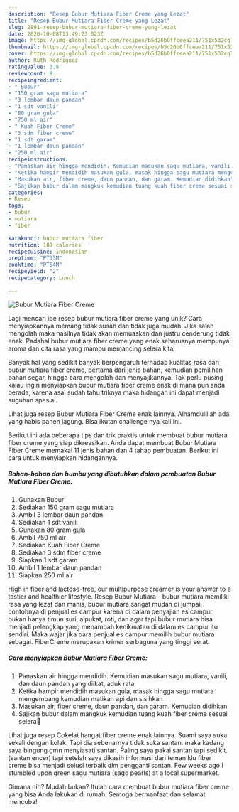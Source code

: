 ```yaml
---
description: "Resep Bubur Mutiara Fiber Creme yang Lezat"
title: "Resep Bubur Mutiara Fiber Creme yang Lezat"
slug: 2891-resep-bubur-mutiara-fiber-creme-yang-lezat
date: 2020-10-08T13:49:23.023Z
image: https://img-global.cpcdn.com/recipes/b5d26b0ffceea211/751x532cq70/bubur-mutiara-fiber-creme-foto-resep-utama.jpg
thumbnail: https://img-global.cpcdn.com/recipes/b5d26b0ffceea211/751x532cq70/bubur-mutiara-fiber-creme-foto-resep-utama.jpg
cover: https://img-global.cpcdn.com/recipes/b5d26b0ffceea211/751x532cq70/bubur-mutiara-fiber-creme-foto-resep-utama.jpg
author: Ruth Rodriguez
ratingvalue: 3.8
reviewcount: 8
recipeingredient:
- " Bubur"
- "150 gram sagu mutiara"
- "3 lembar daun pandan"
- "1 sdt vanili"
- "80 gram gula"
- "750 ml air"
- " Kuah Fiber Creme"
- "3 sdm fiber creme"
- "1 sdt garam"
- "1 lembar daun pandan"
- "250 ml air"
recipeinstructions:
- "Panaskan air hingga mendidih. Kemudian masukan sagu mutiara, vanili, dan daun pandan yang diikat, aduk rata"
- "Ketika hampir mendidih masukan gula, masak hingga sagu mutiara mengembang kemudian matikan api dan sisihkan"
- "Masukan air, fiber creme, daun pandan, dan garam. Kemudian didihkan"
- "Sajikan bubur dalam mangkuk kemudian tuang kuah fiber creme sesuai selera🥳"
categories:
- Resep
tags:
- bubur
- mutiara
- fiber

katakunci: bubur mutiara fiber 
nutrition: 108 calories
recipecuisine: Indonesian
preptime: "PT33M"
cooktime: "PT54M"
recipeyield: "2"
recipecategory: Lunch

---
```



![Bubur Mutiara Fiber Creme](https://img-global.cpcdn.com/recipes/b5d26b0ffceea211/751x532cq70/bubur-mutiara-fiber-creme-foto-resep-utama.jpg)

Lagi mencari ide resep bubur mutiara fiber creme yang unik? Cara menyiapkannya memang tidak susah dan tidak juga mudah. Jika salah mengolah maka hasilnya tidak akan memuaskan dan justru cenderung tidak enak. Padahal bubur mutiara fiber creme yang enak seharusnya mempunyai aroma dan cita rasa yang mampu memancing selera kita.

Banyak hal yang sedikit banyak berpengaruh terhadap kualitas rasa dari bubur mutiara fiber creme, pertama dari jenis bahan, kemudian pemilihan bahan segar, hingga cara mengolah dan menyajikannya. Tak perlu pusing kalau ingin menyiapkan bubur mutiara fiber creme enak di mana pun anda berada, karena asal sudah tahu triknya maka hidangan ini dapat menjadi suguhan spesial.

Lihat juga resep Bubur Mutiara Fiber Creme enak lainnya. Alhamdulillah ada yang habis panen jagung. Bisa ikutan challenge nya kali ini.


Berikut ini ada beberapa tips dan trik praktis untuk membuat bubur mutiara fiber creme yang siap dikreasikan. Anda dapat membuat Bubur Mutiara Fiber Creme memakai 11 jenis bahan dan 4 tahap pembuatan. Berikut ini cara untuk menyiapkan hidangannya.

<!--inarticleads1-->

##### Bahan-bahan dan bumbu yang dibutuhkan dalam pembuatan Bubur Mutiara Fiber Creme:

1. Gunakan  Bubur
1. Sediakan 150 gram sagu mutiara
1. Ambil 3 lembar daun pandan
1. Sediakan 1 sdt vanili
1. Gunakan 80 gram gula
1. Ambil 750 ml air
1. Sediakan  Kuah Fiber Creme
1. Sediakan 3 sdm fiber creme
1. Siapkan 1 sdt garam
1. Ambil 1 lembar daun pandan
1. Siapkan 250 ml air


High in fiber and lactose-free, our multipurpose creamer is your answer to a tastier and healthier lifestyle. Resep Bubur Mutiara - bubur mutiara memiliki rasa yang lezat dan manis, bubur mutiara sangat mudah di jumpai, contohnya di penjual es campur karena di dalam penyajian es campur bukan hanya timun suri, alpukat, roti, dan agar tapi bubur mutiara bisa menjadi pelengkap yang menambah kenikmatan di dalam es campur itu sendiri. Maka wajar jika para penjual es campur memilih bubur mutiara sebagai. FiberCreme merupakan krimer serbaguna yang tinggi serat. 

<!--inarticleads2-->

##### Cara menyiapkan Bubur Mutiara Fiber Creme:

1. Panaskan air hingga mendidih. Kemudian masukan sagu mutiara, vanili, dan daun pandan yang diikat, aduk rata
1. Ketika hampir mendidih masukan gula, masak hingga sagu mutiara mengembang kemudian matikan api dan sisihkan
1. Masukan air, fiber creme, daun pandan, dan garam. Kemudian didihkan
1. Sajikan bubur dalam mangkuk kemudian tuang kuah fiber creme sesuai selera🥳


Lihat juga resep Cokelat hangat fiber creme enak lainnya. Suami saya suka sekali dengan kolak. Tapi dia sebenarnya tidak suka santan. maka kadang saya bingung gmn menyiasati santan. Paling saya pakai santan tapi sedikit.(santan encer) tapi setelah saya dikasih informasi dari teman klu fiber creme bisa menjadi solusi terbaik dlm pengganti santan. Few weeks ago I stumbled upon green sagu mutiara (sago pearls) at a local supermarket. 

Gimana nih? Mudah bukan? Itulah cara membuat bubur mutiara fiber creme yang bisa Anda lakukan di rumah. Semoga bermanfaat dan selamat mencoba!
